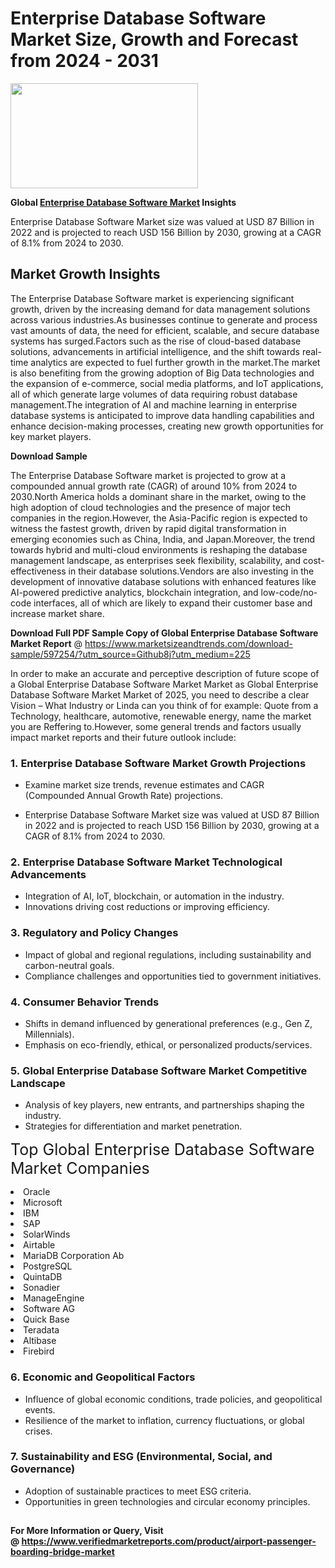 <H1>Enterprise Database Software Market Size, Growth and Forecast from 2024 - 2031</H1><img class="aligncenter size-medium wp-image-584254" src="https://thirdeyenews.in/wp-content/uploads/2024/09/Global-Market-Research-300x168.jpeg" alt="" width="300" height="168" /><p><strong>Global&nbsp;<a href="https://www.marketsizeandtrends.com/download-sample/597254/?utm_source=Github8j?utm_medium=225">Enterprise Database Software Market</a> Insights</strong></p><p>Enterprise Database Software Market size was valued at USD 87 Billion in 2022 and is projected to reach USD 156 Billion by 2030, growing at a CAGR of 8.1% from 2024 to 2030.</p><p><h2>Market Growth Insights</h2> <p>The Enterprise Database Software market is experiencing significant growth, driven by the increasing demand for data management solutions across various industries.As businesses continue to generate and process vast amounts of data, the need for efficient, scalable, and secure database systems has surged.Factors such as the rise of cloud-based database solutions, advancements in artificial intelligence, and the shift towards real-time analytics are expected to fuel further growth in the market.The market is also benefiting from the growing adoption of Big Data technologies and the expansion of e-commerce, social media platforms, and IoT applications, all of which generate large volumes of data requiring robust database management.The integration of AI and machine learning in enterprise database systems is anticipated to improve data handling capabilities and enhance decision-making processes, creating new growth opportunities for key market players.</p> <p><strong>Download Sample</strong></p> <p>The Enterprise Database Software market is projected to grow at a compounded annual growth rate (CAGR) of around 10% from 2024 to 2030.North America holds a dominant share in the market, owing to the high adoption of cloud technologies and the presence of major tech companies in the region.However, the Asia-Pacific region is expected to witness the fastest growth, driven by rapid digital transformation in emerging economies such as China, India, and Japan.Moreover, the trend towards hybrid and multi-cloud environments is reshaping the database management landscape, as enterprises seek flexibility, scalability, and cost-effectiveness in their database solutions.Vendors are also investing in the development of innovative database solutions with enhanced features like AI-powered predictive analytics, blockchain integration, and low-code/no-code interfaces, all of which are likely to expand their customer base and increase market share.</p> <p><span class=""><strong>Download Full PDF Sample Copy of Global Enterprise Database Software Market Report</strong> @ <a href="https://www.marketsizeandtrends.com/download-sample/597254/?utm_source=Github8j?utm_medium=225" target="_blank">https://www.marketsizeandtrends.com/download-sample/597254/?utm_source=Github8j?utm_medium=225</a></span></p><p>In order to make an accurate and perceptive description of future scope of a Global&nbsp;Enterprise Database Software Market Market as Global&nbsp;Enterprise Database Software Market Market of 2025, you need to describe a clear Vision &ndash; What Industry or Linda can you think of for example: Quote from a Technology, healthcare, automotive, renewable energy, name the market you are Reffering to.However, some general trends and factors usually impact market reports and their future outlook include:</p><h3>1.&nbsp;<strong>Enterprise Database Software Market Growth Projections</strong></h3><ul><li>Examine market size trends, revenue estimates and CAGR (Compounded Annual Growth Rate) projections.</li><li><p>Enterprise Database Software Market size was valued at USD 87 Billion in 2022 and is projected to reach USD 156 Billion by 2030, growing at a CAGR of 8.1% from 2024 to 2030.</p></li></ul><h3>2.&nbsp;<strong>Enterprise Database Software Market Technological Advancements</strong></h3><ul><li>Integration of AI, IoT, blockchain, or automation in the industry.</li><li>Innovations driving cost reductions or improving efficiency.</li></ul><h3>3.&nbsp;<strong>Regulatory and Policy Changes</strong></h3><ul><li>Impact of global and regional regulations, including sustainability and carbon-neutral goals.</li><li>Compliance challenges and opportunities tied to government initiatives.</li></ul><h3>4.&nbsp;<strong>Consumer Behavior Trends</strong></h3><ul><li>Shifts in demand influenced by generational preferences (e.g., Gen Z, Millennials).</li><li>Emphasis on eco-friendly, ethical, or personalized products/services.</li></ul><h3>5.&nbsp;<strong>Global Enterprise Database Software Market Competitive Landscape</strong></h3><ul><li>Analysis of key players, new entrants, and partnerships shaping the industry.</li><li>Strategies for differentiation and market penetration.</li></ul><p data-pm-slice="1 1 []"><span style="color: inherit; font-family: inherit; font-size: 25px;">Top Global Enterprise Database Software Market Companies</span></p><div class="" data-test-id=""><p><li>Oracle</li><li> Microsoft</li><li> IBM</li><li> SAP</li><li> SolarWinds</li><li> Airtable</li><li> MariaDB Corporation Ab</li><li> PostgreSQL</li><li> QuintaDB</li><li> Sonadier</li><li> ManageEngine</li><li> Software AG</li><li> Quick Base</li><li> Teradata</li><li> Altibase</li><li> Firebird</li></p></div><h3>6.&nbsp;<strong>Economic and Geopolitical Factors</strong></h3><ul><li>Influence of global economic conditions, trade policies, and geopolitical events.</li><li>Resilience of the market to inflation, currency fluctuations, or global crises.</li></ul><h3>7.&nbsp;<strong>Sustainability and ESG (Environmental, Social, and Governance)</strong></h3><ul><li>Adoption of sustainable practices to meet ESG criteria.</li><li>Opportunities in green technologies and circular economy principles.</li></ul><h2><strong style="font-size: 14px;">For More Information or Query, Visit @&nbsp;</strong><a style="background-color: #ffffff; font-size: 14px;" href="https://www.marketsizeandtrends.com/report/enterprise-database-software-market/" target="_blank">https://www.verifiedmarketreports.com/product/airport-passenger-boarding-bridge-market</a></h2>